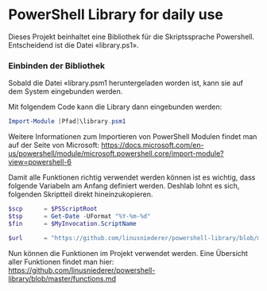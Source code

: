 # PowerShell Library for daily use
Dieses Projekt beinhaltet eine Bibliothek für die Skriptssprache Powershell. Entscheidend ist die Datei «library.ps1».


### Einbinden der Bibliothek
Sobald die Datei «library.psm1 heruntergeladen worden ist, kann sie auf dem System eingebunden werden.

Mit folgendem Code kann die Library dann eingebunden werden:

```ps1
Import-Module [Pfad]\library.psm1
```

Weitere Informationen zum Importieren von PowerShell Modulen findet man auf der Seite von Microsoft:
https://docs.microsoft.com/en-us/powershell/module/microsoft.powershell.core/import-module?view=powershell-6

Damit alle Funktionen richtig verwendet werden können ist es wichtig, dass folgende Variabeln am Anfang definiert werden. Deshlab lohnt es sich, folgenden Skriptteil direkt hineinzukopieren.

```ps1
$scp      = $PSScriptRoot
$tsp      = Get-Date -UFormat "%Y-%m-%d"
$fin      = $MyInvocation.ScriptName

$url      = "https://github.com/linusniederer/powershell-library/blob/master/library.psm1"
```

Nun können die Funktionen im Projekt verwendet werden. Eine Übersicht aller Funktionen findet man hier:
https://github.com/linusniederer/powershell-library/blob/master/functions.md
